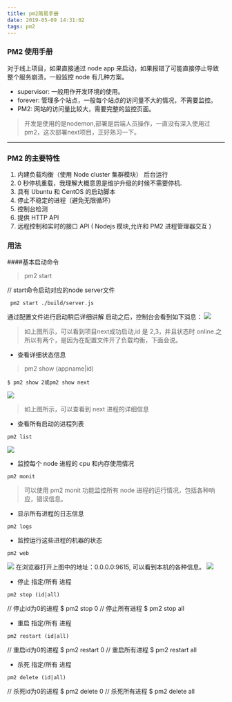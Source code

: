 ```yaml
---
title: pm2简易手册
date: 2019-05-09 14:31:02
tags: pm2
---
```

### PM2 使用手册

对于线上项目，如果直接通过 node app 来启动，如果报错了可能直接停止导致整个服务崩溃，一般监控 node 有几种方案。

- supervisor: 一般用作开发环境的使用。
-  forever: 管理多个站点，一般每个站点的访问量不大的情况，不需要监控。
- PM2: 网站的访问量比较大，需要完整的监控页面。

> 开发是使用的是nodemon,部署是后端人员操作，一直没有深入使用过pm2，这次部署next项目，正好熟习一下。
- - - -

### PM2 的主要特性

1. 内建负载均衡（使用 Node cluster 集群模块）
后台运行
2. 0 秒停机重载，我理解大概意思是维护升级的时候不需要停机.
3. 具有 Ubuntu 和 CentOS 的启动脚本
4. 停止不稳定的进程（避免无限循环）
5. 控制台检测
6. 提供 HTTP API
7. 远程控制和实时的接口 API ( Nodejs 模块,允许和 PM2 进程管理器交互 )

### 用法
####基本启动命令
> pm2 start

// start命令启动对应的node server文件
```
 pm2 start ./build/server.js
```

通过配置文件进行启动稍后详细讲解
启动之后，控制台会看到如下消息：
![](././pm2简易手册/pm21.png)
> 如上图所示，可以看到项目next成功启动,id 是 2,3，并且状态时 online.之所以有两个，是因为在配置文件开了负载均衡，下面会说。

- 查看详细状态信息

> pm2 show (appname|id)

```
$ pm2 show 2或pm2 show next
```
![](./pm2简易手册/pm22.png)

> 如上图所示，可以查看到 next 进程的详细信息
- 查看所有启动的进程列表
```
pm2 list
```
![](./pm2简易手册/pm23.png)

- 监控每个 node 进程的 cpu 和内存使用情况
```
pm2 monit
```
> 可以使用 pm2 monit 功能监控所有 node 进程的运行情况，包括各种响应，错误信息。

- 显示所有进程的日志信息
```
pm2 logs
```
- 监控运行这些进程的机器的状态
```
pm2 web
```
![](./pm2简易手册/pm24.png)
在浏览器打开上图中的地址：0.0.0.0:9615, 可以看到本机的各种信息。
![](./pm2简易手册/pm25.png)
- 停止 指定/所有 进程
```
pm2 stop (id|all)
```
>
// 停止id为0的进程
$ pm2 stop 0
// 停止所有进程
$ pm2 stop all

- 重启 指定/所有 进程

```
pm2 restart (id|all)
```
>
// 重启id为0的进程
$ pm2 restart 0
// 重启所有进程
$ pm2 restart all

- 杀死 指定/所有 进程

```
pm2 delete (id|all)
```
>
// 杀死id为0的进程
$ pm2 delete 0
// 杀死所有进程
$ pm2 delete all

### 

